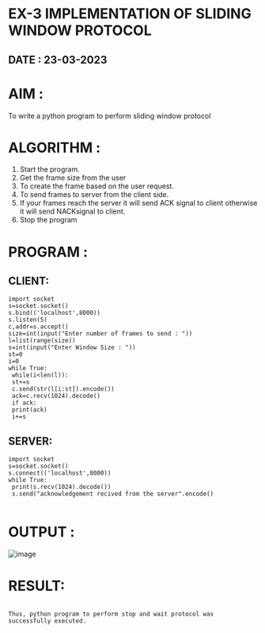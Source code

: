 # EX-3 IMPLEMENTATION OF SLIDING WINDOW PROTOCOL

## DATE : 23-03-2023

# AIM :
To write a python program to perform sliding window protocol

# ALGORITHM :

1. Start the program.
2. Get the frame size from the user
3. To create the frame based on the user request.
4. To send frames to server from the client side.
5. If your frames reach the server it will send ACK signal to client otherwise it will send NACKsignal to client.
6. Stop the program

# PROGRAM :

## CLIENT:

~~~
import socket
s=socket.socket()
s.bind(('localhost',8000))
s.listen(5)
c,addr=s.accept()
size=int(input("Enter number of frames to send : "))
l=list(range(size))
s=int(input("Enter Window Size : "))
st=0
i=0
while True:
 while(i<len(l)):
 st+=s
 c.send(str(l[i:st]).encode())
 ack=c.recv(1024).decode()
 if ack:
 print(ack)
 i+=s
 ~~~
## SERVER:
~~~
import socket
s=socket.socket()
s.connect(('localhost',8000))
while True: 
 print(s.recv(1024).decode())
 s.send("acknowledgement recived from the server".encode()
 
 ~~~
 
 # OUTPUT :
 
 ![image](https://github.com/Kani-004/EX-3/assets/129577149/8df751b4-d2a8-4380-a909-1438afb3706a)

# RESULT:
~~~

Thus, python program to perform stop and wait protocol was successfully executed.

~~~
